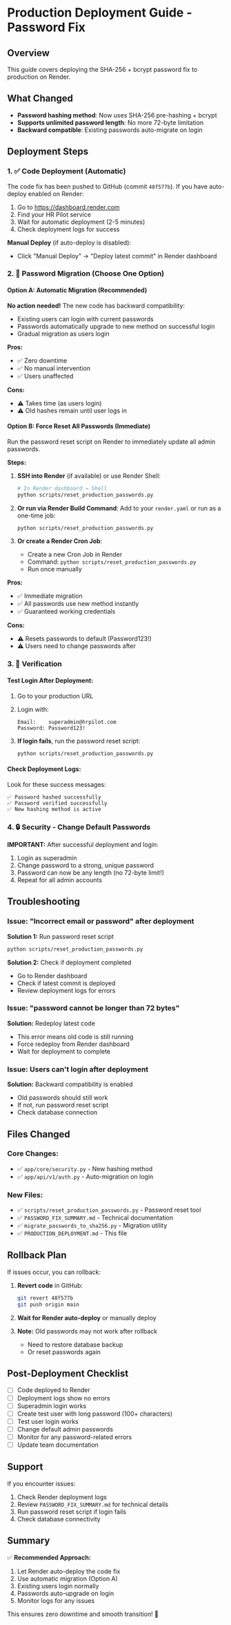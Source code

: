 # Production Deployment Guide - Password Fix

## Overview
This guide covers deploying the SHA-256 + bcrypt password fix to production on Render.

## What Changed
- **Password hashing method**: Now uses SHA-256 pre-hashing + bcrypt
- **Supports unlimited password length**: No more 72-byte limitation
- **Backward compatible**: Existing passwords auto-migrate on login

## Deployment Steps

### 1. ✅ Code Deployment (Automatic)

The code fix has been pushed to GitHub (commit `48f577b`). If you have auto-deploy enabled on Render:

1. Go to https://dashboard.render.com
2. Find your HR Pilot service
3. Wait for automatic deployment (2-5 minutes)
4. Check deployment logs for success

**Manual Deploy** (if auto-deploy is disabled):
- Click "Manual Deploy" → "Deploy latest commit" in Render dashboard

### 2. 🔑 Password Migration (Choose One Option)

#### Option A: Automatic Migration (Recommended)
**No action needed!** The new code has backward compatibility:
- Existing users can login with current passwords
- Passwords automatically upgrade to new method on successful login
- Gradual migration as users login

**Pros:**
- ✅ Zero downtime
- ✅ No manual intervention
- ✅ Users unaffected

**Cons:**
- ⚠️ Takes time (as users login)
- ⚠️ Old hashes remain until user logs in

#### Option B: Force Reset All Passwords (Immediate)
Run the password reset script on Render to immediately update all admin passwords.

**Steps:**

1. **SSH into Render** (if available) or use Render Shell:
   ```bash
   # In Render dashboard → Shell
   python scripts/reset_production_passwords.py
   ```

2. **Or run via Render Build Command**:
   Add to your `render.yaml` or run as a one-time job:
   ```bash
   python scripts/reset_production_passwords.py
   ```

3. **Or create a Render Cron Job**:
   - Create a new Cron Job in Render
   - Command: `python scripts/reset_production_passwords.py`
   - Run once manually

**Pros:**
- ✅ Immediate migration
- ✅ All passwords use new method instantly
- ✅ Guaranteed working credentials

**Cons:**
- ⚠️ Resets passwords to default (Password123!)
- ⚠️ Users need to change passwords after

### 3. 🧪 Verification

#### Test Login After Deployment:

1. Go to your production URL
2. Login with:
   ```
   Email:    superadmin@hrpilot.com
   Password: Password123!
   ```

3. **If login fails**, run the password reset script:
   ```bash
   python scripts/reset_production_passwords.py
   ```

#### Check Deployment Logs:

Look for these success messages:
```
✅ Password hashed successfully
✅ Password verified successfully
✅ New hashing method is active
```

### 4. 🔒 Security - Change Default Passwords

**IMPORTANT:** After successful deployment and login:

1. Login as superadmin
2. Change password to a strong, unique password
3. Password can now be any length (no 72-byte limit!)
4. Repeat for all admin accounts

## Troubleshooting

### Issue: "Incorrect email or password" after deployment

**Solution 1:** Run password reset script
```bash
python scripts/reset_production_passwords.py
```

**Solution 2:** Check if deployment completed
- Go to Render dashboard
- Check if latest commit is deployed
- Review deployment logs for errors

### Issue: "password cannot be longer than 72 bytes"

**Solution:** Redeploy latest code
- This error means old code is still running
- Force redeploy from Render dashboard
- Wait for deployment to complete

### Issue: Users can't login after deployment

**Solution:** Backward compatibility is enabled
- Old passwords should still work
- If not, run password reset script
- Check database connection

## Files Changed

### Core Changes:
- ✅ `app/core/security.py` - New hashing method
- ✅ `app/api/v1/auth.py` - Auto-migration on login

### New Files:
- ✅ `scripts/reset_production_passwords.py` - Password reset tool
- ✅ `PASSWORD_FIX_SUMMARY.md` - Technical documentation
- ✅ `migrate_passwords_to_sha256.py` - Migration utility
- ✅ `PRODUCTION_DEPLOYMENT.md` - This file

## Rollback Plan

If issues occur, you can rollback:

1. **Revert code** in GitHub:
   ```bash
   git revert 48f577b
   git push origin main
   ```

2. **Wait for Render auto-deploy** or manually deploy

3. **Note:** Old passwords may not work after rollback
   - Need to restore database backup
   - Or reset passwords again

## Post-Deployment Checklist

- [ ] Code deployed to Render
- [ ] Deployment logs show no errors
- [ ] Superadmin login works
- [ ] Create test user with long password (100+ characters)
- [ ] Test user login works
- [ ] Change default admin passwords
- [ ] Monitor for any password-related errors
- [ ] Update team documentation

## Support

If you encounter issues:
1. Check Render deployment logs
2. Review `PASSWORD_FIX_SUMMARY.md` for technical details
3. Run password reset script if login fails
4. Check database connectivity

## Summary

✅ **Recommended Approach:**
1. Let Render auto-deploy the code fix
2. Use automatic migration (Option A)
3. Existing users login normally
4. Passwords auto-upgrade on login
5. Monitor logs for any issues

This ensures zero downtime and smooth transition! 🚀


